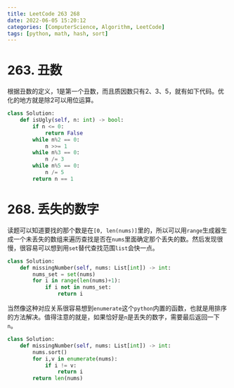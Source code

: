 ```yaml
---
title: LeetCode 263 268
date: 2022-06-05 15:20:12
categories: [ComputerScience, Algorithm, LeetCode]
tags: [python, math, hash, sort]
---
```


# 263. 丑数

根据丑数的定义，1是第一个丑数，而且质因数只有2、3、5，就有如下代码。优化的地方就是除2可以用位运算。

```python
class Solution:
    def isUgly(self, n: int) -> bool:
        if n <= 0:
            return False
        while n%2 == 0:
            n >>= 1
        while n%3 == 0:
            n /= 3
        while n%5 == 0:
            n /= 5
        return n == 1
```

# 268. 丢失的数字

读题可以知道要找的那个数是在`[0, len(nums)]`里的，所以可以用`range`生成器生成一个未丢失的数组来遍历查找是否在`nums`里面确定那个丢失的数。然后发现很慢，很容易可以想到用`set`替代查找范围`list`会快一点。

```python
class Solution:
    def missingNumber(self, nums: List[int]) -> int:
        nums_set = set(nums)
        for i in range(len(nums)+1):
            if i not in nums_set:
                return i
```

当然像这种对应关系很容易想到`enumerate`这个`python`内置的函数，也就是用排序的方法解决。值得注意的就是，如果恰好是`n`是丢失的数字，需要最后返回一下`n`。

```python
class Solution:
    def missingNumber(self, nums: List[int]) -> int:
        nums.sort()
        for i,v in enumerate(nums):
            if i != v:
                return i
        return len(nums)
```

